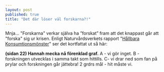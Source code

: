 ```yaml
---
layout: post
published: true
title: "Det där löser väl forskarna?!"
---
```



Mnja... "Forskarna" verkar själva ha ”forskat” fram att det knappast går att "forska" sig ur krisen. Enligt Naturvårdsverkets rapport "[Hållbara Konsumtionsmönster](https://www.naturvardsverket.se/Documents/publikationer6400/978-91-620-6653-6.pdf?pid=14404)" ser det kortfattat ut så här: 

**(sidan 22) Hannah mecka nå förenklad graf.**
A - vi gör inget. 
B - forskningen utvecklas i samma takt som hittills.
C- vi drar ned som fan på prylar och forskningen går jättebra!
2 grdrs mål - hit måste vi.
